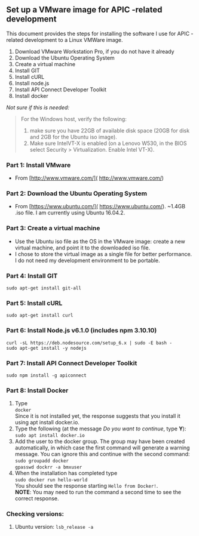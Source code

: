## Set up a VMware image for APIC -related development

This document provides the steps for installing the software I use for APIC -related development to a Linux VMWare image.

1. Download VMware Workstation Pro, if you do not have it already  
1. Download the Ubuntu Operating System  
1. Create a virtual machine  
1. Install GIT  
1. Install cURL  
1. Install node.js  
1. Install API Connect Developer Toolkit  
1. Install docker  

<!-- 4. Install Java JDK 1.8 
5. Edit the system PATH
11. Install cloudfoundry CLI  
12. Install the IBM Container plugin for cloudfoundry  -->

*Not sure if this is needed:*
> For the Windows host, verify the following:  
> 1. make sure you have 22GB of available disk space (20GB for disk and 2GB for the Ubuntu iso image).  
> 2. Make sure IntelVT-X is enabled (on a Lenovo W530, in the BIOS select Security > Virtualization. Enable Intel VT-X).

### Part 1: Install VMware
* From [http://www.vmware.com/]( http://www.vmware.com/)

### Part 2: Download the Ubuntu Operating System
* From [https://www.ubuntu.com/]( https://www.ubuntu.com/). ~1.4GB .iso file. I am currently using Ubuntu 16.04.2.

### Part 3: Create a virtual machine 
* Use the Ubuntu iso file as the OS in the VMware image: create a new virtual machine, and point it to the downloaded iso file.
* I chose to store the virtual image as a single file for better performance. I do not need my development environment to be portable.

<!--
### Part 4: Install Java JDK 1.8 

The rest of the instructions apply to the image you have just created. Thus, 'In a browser...' means a browser on the image.

1. In a browser open [https://www.oracle.com]( https://www.oracle.com).  
2. In the list of menu options, hover over **Downloads** (if you cannot see it, reduce the zoom of the browser until it appears).  
3. Under Popular Downloads to the left, click **Java for Developers**.  
4. Click the download button for **Java Platform (JDK) 8u111** (Note: your minor version may be different).  
5. Under the section entitled Java SE Development Kit 8u111, click the button for **Accept License Agreement**.  
6. Select the **tgz** file for Linux 64-bit (jdk-8u111-linux-x64.tar.gz).  
7. **Save** the file.  

You now have the compressed file on your image. The next step is to move it to the correct location and unzip it.  

1. Create a directory for the file. In the Terminal, type the following:  
`sudo mkdir /usr/local/java`
2. Change to the download directory:  
`cd ~/Downloads`
3. You copy recursively (-r) the file in this directory to the location you want:  
`sudo cp -r jdk-8u111-linux-x64.tar.gz /usr/local/java`
4. Change to the new java directory:  
`cd /usr/local/java`
5. Verify that the tar.gz file was copied:  
`ls`
5. Unzip the file (if you want to see the list of unzipped files, replace _xf_ with _xvf_):  
`sudo tar xf jdk-8u111-linux-x64.tar.gz`
6. Verify that the extraction was successful:  
`cd jdk1.8.0_111`  
`ls`  
You should see 6 directories, 6 files, and 2 zip files.

### Part 5: Edit the system PATH
You add JAVA_HOME to the PATH by editing the profile file.  

1. Open the **profile** file in an editor:  
`sudo gedit /etc/profile`
2. **Add** these lines to the bottom of the file:  
`JAVA_HOME=/usr/local/java/jdk1.8.0_111`  
`PATH=$JAVA_HOME/bin:$PATH`  
`export JAVA_HOME`  
`export PATH`  
3. **Save** and **close** the profile file.  

The final step is to provide the information about the new PATH to the system. You do this with three update-alternative commands for Java, javac, and javaws:  

1. Update the java information (the final argument is the priority):  
`sudo update-alternatives --install "/usr/bin/java" "java" "/usr/local/java/jdk1.8.0_111/jre/bin/java" 1`
2. Update the compiler information:  
`sudo update-alternatives --install "/usr/bin/javac" "javac" "/usr/local/java/jdk1.8.0_111/bin/javac" 1`
3. Update the javaws information:  
`sudo update-alternatives --install "/usr/bin/javaws" "javaws" "/usr/local/java/jdk1.8.0_111/bin/javaws" 1`
4. Verify that your installation of Java is recognized. Type:  
`java -version`
5. You should see information about the java version, Java runtime, and Java HotSpot.
-->

### Part 4: Install GIT
`sudo apt-get install git-all`
<!-- Git Large File Storage (LFS) https://help.github.com/articles/installing-git-large-file-storage/ -->

### Part 5: Install cURL
`sudo apt-get install curl`

### Part 6: Install Node.js v6.1.0 (includes npm 3.10.10)

```
curl -sL https://deb.nodesource.com/setup_6.x | sudo -E bash -
sudo apt-get install -y nodejs
```

### Part 7: Install API Connect Developer Toolkit
`sudo npm install -g apiconnect`

### Part 8: Install Docker

1. Type  
`docker`  
Since it is not installed yet, the response suggests that you install it using apt install docker.io.  
2. Type the following (at the message _Do you want to continue_, type **Y**):  
`sudo apt install docker.io`  
3. Add the user to the docker group. The group may have been created automatically, in which case the first command will generate a warning message. You can ignore this and continue with the second command:  
`sudo groupadd docker`  
`gpasswd dockrr -a bmxuser`
4. When the installation has completed type  
`sudo docker run hello-world`  
You should see the response starting `Hello from Docker!`.  
**NOTE**: You may need to run the command a second time to see the correct response.  


### Checking versions:
1. Ubuntu version: `lsb_release -a`
